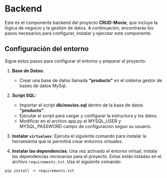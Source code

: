 # Backend

Este es el componente backend del proyecto **CRUD-Movie**, que incluye la lógica de negocio y la gestión de datos. A continuación, encontrarás los pasos necesarios para configurar, instalar y ejecutar este componente.

## Configuración del entorno

Sigue estos pasos para configurar el entorno y preparar el proyecto:

1. **Base de Datos:** 
   - Crear una base de datos llamada **"products"** en el sistema gestor de bases de datos MySql.
2. **Script SQL:** 
   - Importar el script **db/movies.sql** dentro de la base de datos **"products"**.
   - Ejecutar el script para cargar y configurar la estructura y los datos.
   - Modificar en el archivo app.py el MYSQL_USER y MYSQL_PASSWORD campo de configuracion segun su usuario.

3. **Instalar `virtualenv`**:
   Ejecuta el siguiente comando para instalar la herramienta que te permitirá crear entornos virtuales:

4. **Instalar las dependencias**:
Una vez activado el entorno virtual, instala las dependencias necesarias para el proyecto. Estas están listadas en el archivo `requirements.txt`. Usa el siguiente comando:

```
pip install -r requirements.txt
```